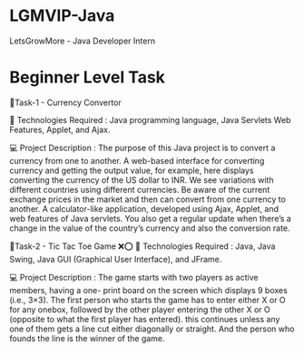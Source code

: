 # LGMVIP-Java

LetsGrowMore - Java Developer Intern

# Beginner Level Task



🔰Task-1 - Currency Convertor 

🚀 Technologies Required :
Java programming language, Java Servlets Web Features, Applet, and Ajax.

💻 Project Description :
The purpose of this Java project is to convert a currency from one to another. A web-based interface for converting currency and getting the output value, for example, here displays converting the currency of the US dollar to INR. We see variations with different countries using different currencies. Be aware of the current exchange prices in the market and then can convert from one currency to another. A calculator-like application, developed using Ajax, Applet, and web features of Java servlets. You also get a regular update when there’s a change in the value of the country’s currency and also the conversion rate.

🔰Task-2 - Tic Tac Toe Game ❌⭕
🚀 Technologies Required :
Java, Java Swing, Java GUI (Graphical User Interface), and JFrame.

💻 Project Description :
The game starts with two players as active members, having a one- print board on the screen which displays 9 boxes (i.e., 3×3). The first person who starts the game has to enter either X or O for any onebox, followed by the other player entering the other X or O (opposite to what the first player has entered). this continues unless any one of them gets a line cut either diagonally or straight. And the person who founds the line is the winner of the game.
